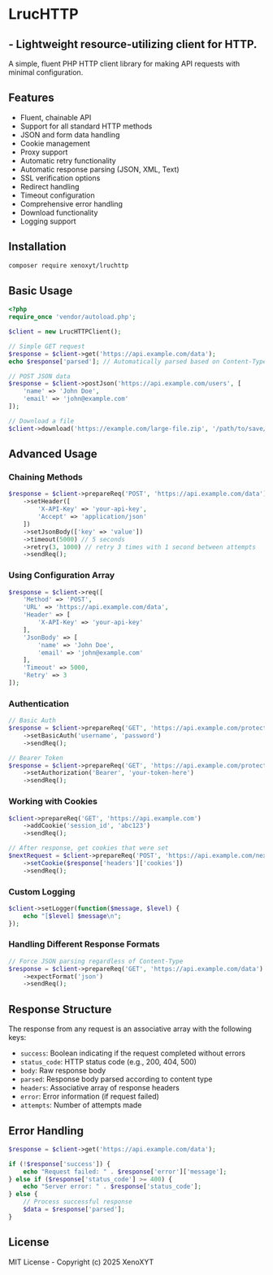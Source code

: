 # LrucHTTP
## - Lightweight resource-utilizing client for HTTP.
A simple, fluent PHP HTTP client library for making API requests with minimal configuration.

## Features

- Fluent, chainable API
- Support for all standard HTTP methods
- JSON and form data handling
- Cookie management
- Proxy support
- Automatic retry functionality
- Automatic response parsing (JSON, XML, Text)
- SSL verification options
- Redirect handling
- Timeout configuration
- Comprehensive error handling
- Download functionality
- Logging support

## Installation

```bash
composer require xenoxyt/lruchttp
```

## Basic Usage

```php
<?php
require_once 'vendor/autoload.php';

$client = new LrucHTTPClient();

// Simple GET request
$response = $client->get('https://api.example.com/data');
echo $response['parsed']; // Automatically parsed based on Content-Type

// POST JSON data
$response = $client->postJson('https://api.example.com/users', [
    'name' => 'John Doe',
    'email' => 'john@example.com'
]);

// Download a file
$client->download('https://example.com/large-file.zip', '/path/to/save/file.zip');
```

## Advanced Usage

### Chaining Methods

```php
$response = $client->prepareReq('POST', 'https://api.example.com/data')
    ->setHeader([
        'X-API-Key' => 'your-api-key',
        'Accept' => 'application/json'
    ])
    ->setJsonBody(['key' => 'value'])
    ->timeout(5000) // 5 seconds
    ->retry(3, 1000) // retry 3 times with 1 second between attempts
    ->sendReq();
```

### Using Configuration Array

```php
$response = $client->req([
    'Method' => 'POST',
    'URL' => 'https://api.example.com/data',
    'Header' => [
        'X-API-Key' => 'your-api-key'
    ],
    'JsonBody' => [
        'name' => 'John Doe',
        'email' => 'john@example.com'
    ],
    'Timeout' => 5000,
    'Retry' => 3
]);
```

### Authentication

```php
// Basic Auth
$response = $client->prepareReq('GET', 'https://api.example.com/protected')
    ->setBasicAuth('username', 'password')
    ->sendReq();

// Bearer Token
$response = $client->prepareReq('GET', 'https://api.example.com/protected')
    ->setAuthorization('Bearer', 'your-token-here')
    ->sendReq();
```

### Working with Cookies

```php
$client->prepareReq('GET', 'https://api.example.com')
    ->addCookie('session_id', 'abc123')
    ->sendReq();

// After response, get cookies that were set
$nextRequest = $client->prepareReq('POST', 'https://api.example.com/next')
    ->setCookie($response['headers']['cookies'])
    ->sendReq();
```

### Custom Logging

```php
$client->setLogger(function($message, $level) {
    echo "[$level] $message\n";
});
```

### Handling Different Response Formats

```php
// Force JSON parsing regardless of Content-Type
$response = $client->prepareReq('GET', 'https://api.example.com/data')
    ->expectFormat('json')
    ->sendReq();
```

## Response Structure

The response from any request is an associative array with the following keys:

- `success`: Boolean indicating if the request completed without errors
- `status_code`: HTTP status code (e.g., 200, 404, 500)
- `body`: Raw response body
- `parsed`: Response body parsed according to content type
- `headers`: Associative array of response headers
- `error`: Error information (if request failed)
- `attempts`: Number of attempts made

## Error Handling

```php
$response = $client->get('https://api.example.com/data');

if (!$response['success']) {
    echo "Request failed: " . $response['error']['message'];
} else if ($response['status_code'] >= 400) {
    echo "Server error: " . $response['status_code'];
} else {
    // Process successful response
    $data = $response['parsed'];
}
```

## License

MIT License - Copyright (c) 2025 XenoXYT
